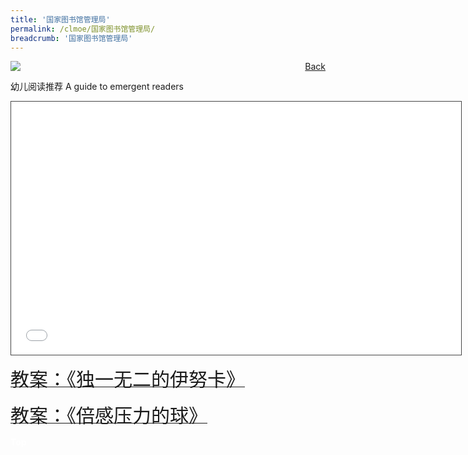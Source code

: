 ```yaml
---
title: '国家图书馆管理局'
permalink: /clmoe/国家图书馆管理局/
breadcrumb: '国家图书馆管理局'
---
```


<!-- Global site tag (gtag.js) - Google Ads: 726049306 -->
<script async src="https://www.googletagmanager.com/gtag/js?id=AW-726049306"></script>
<script>
  window.dataLayer = window.dataLayer || [];
  function gtag(){dataLayer.push(arguments);}
  gtag('js', new Date());

  gtag('config', 'AW-726049306');
</script>
<a href="/gallery/华文学习展示区-chinese-exhibitions-e/community-partners/" style="float:right;">Back</a>
 <img src="/images/MTLS2021-NLB_CL_Final.jpg"> <br/>

幼儿阅读推荐 A guide to emergent readers 
<iframe src="h_ttps://nlb.ap.panopto.com/Panopto/Pages/Embed.aspx?id=8d92dea2-1ed2-4d38-8fa9-ad4200d7fc78&autoplay=false&offerviewer=true&showtitle=true&showbrand=false&captions=false&interactivity=all" height="405" width="720" style="border: 1px solid #464646;" allowfullscreen allow="autoplay"></iframe> <br/>

<a href=" https://drive.google.com/file/d/1gTzs3aFCl7TS-7rGUNfGYRAwwIeky6iA/view?usp=sharing " target="_blank"><span style="font-size: 30px;">教案：《独一无二的伊努卡》</span></a> <br/>

<a href=" https://drive.google.com/file/d/1VcPQkXsD0MDAlFUqnJ1hCkan3QHnzc_S/view?usp=sharing " target="_blank"><span style="font-size: 30px;">教案：《倍感压力的球》</span></a> <br/>

<div class="btntop"><a href="#top" style="text-decoration:none;"><span style="color:white"><b>Top</b></span></a></div>
